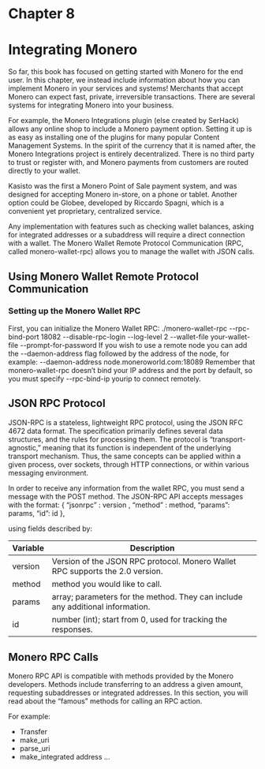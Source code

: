 # Chapter 8

# Integrating Monero

So far, this book has focused on getting started with Monero for the end user. In this chapter, we instead include information about how you can implement Monero in your services and systems!
Merchants that accept Monero can expect fast, private, irreversible transactions. There are several systems for integrating Monero into your business.

For example, the Monero Integrations plugin (else created by SerHack) allows any online shop to include a Monero payment option. Setting it up is as easy as installing one of the plugins for many popular Content Management Systems. In the spirit of the currency that it is named after, the Monero Integrations project is entirely decentralized. There is no third party to trust or register with, and Monero payments from customers are routed directly to your wallet. 

Kasisto was the first a Monero Point of Sale payment system, and was designed for accepting Monero in-store, on a phone or tablet. Another option could be Globee, developed by Riccardo Spagni, which is a convenient yet proprietary, centralized service.

Any implementation with features such as checking wallet balances, asking for integrated addresses or a subaddress will require a direct connection with a wallet. The Monero Wallet Remote Protocol Communication (RPC, called monero-wallet-rpc) allows you to manage the wallet with JSON calls.

## Using Monero Wallet Remote Protocol Communication
 
### Setting up the Monero Wallet RPC
 
First, you can initialize the Monero Wallet RPC:
    ./monero-wallet-rpc --rpc-bind-port 18082 --disable-rpc-login --log-level 2 --wallet-file
your-wallet-file --prompt-for-password
If you wish to use a remote node you can add the --daemon-address flag followed by the address of the node, for example:
--daemon-address node.moneroworld.com:18089
Remember that monero-wallet-rpc doesn’t bind your IP address and the port by default, so you must specify --rpc-bind-ip yourip to connect remotely.

## JSON RPC Protocol

JSON-RPC is a stateless, lightweight RPC protocol, using the JSON RFC 4672 data format. The specification primarily defines several data structures, and the rules for processing them. The protocol is “transport-agnostic,” meaning that its function is independent of the underlying transport mechanism. Thus, the same concepts can be applied within a given process, over sockets, through HTTP connections, or within various messaging environment.

In order to receive any information from the wallet RPC, you must send a message with the POST method. The JSON-RPC API accepts messages with the format:
{ “jsonrpc” : version , “method” : method, “params”: params, “id”: id },

using fields described by:

| Variable | Description |
| --- | --- |
| version | Version of the JSON RPC protocol. Monero Wallet RPC supports the 2.0 version.
| method | method you would like to call.
| params | array; parameters for the method. They can include any additional information.
| id | number (int); start from 0, used for tracking the responses.

## Monero RPC Calls

Monero RPC API is compatible with methods provided by the Monero developers. Methods include transferring to an address a given amount, requesting subaddresses or integrated addresses. In this section, you will read about the “famous” methods for calling an RPC action.

For example: 
- Transfer
- make_uri
- parse_uri
- make_integrated address
...

